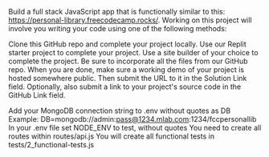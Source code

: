 Build a full stack JavaScript app that is functionally similar to this: https://personal-library.freecodecamp.rocks/. Working on this project will involve you writing your code using one of the following methods:

Clone this GitHub repo and complete your project locally.
Use our Replit starter project to complete your project.
Use a site builder of your choice to complete the project. Be sure to incorporate all the files from our GitHub repo.
When you are done, make sure a working demo of your project is hosted somewhere public. Then submit the URL to it in the Solution Link field. Optionally, also submit a link to your project's source code in the GitHub Link field.

Add your MongoDB connection string to .env without quotes as DB Example: DB=mongodb://admin:pass@1234.mlab.com:1234/fccpersonallib
In your .env file set NODE_ENV to test, without quotes
You need to create all routes within routes/api.js
You will create all functional tests in tests/2_functional-tests.js
